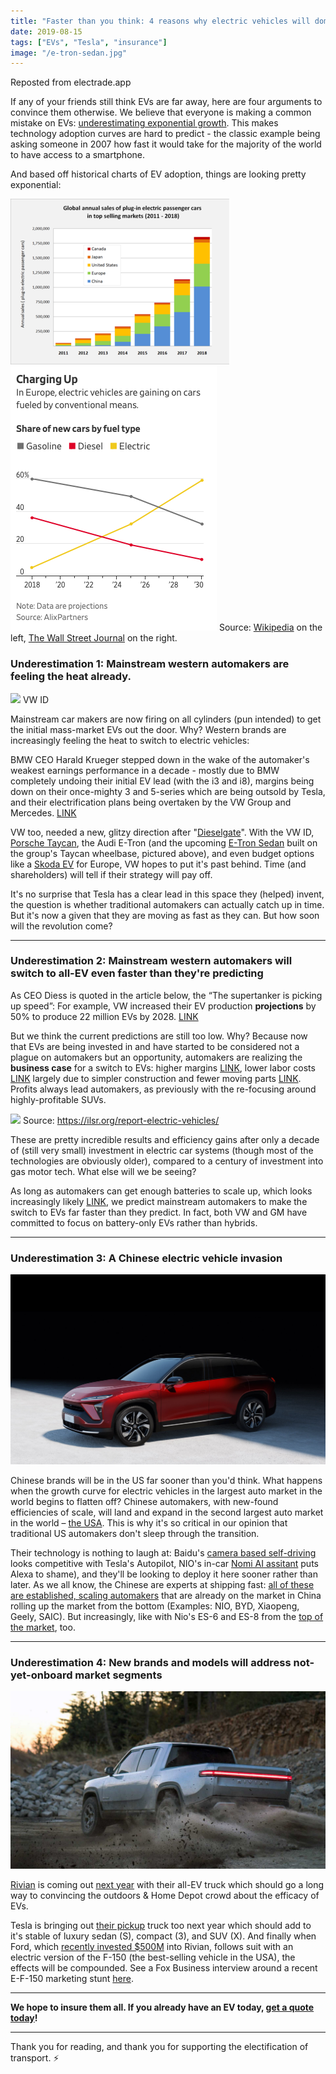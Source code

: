 ```yaml
---
title: "Faster than you think: 4 reasons why electric vehicles will dominate sooner than estimates"
date: 2019-08-15
tags: ["EVs", "Tesla", "insurance"]
image: "/e-tron-sedan.jpg"
---
```


Reposted from electrade.app

If any of your friends still think EVs are far away, here are four arguments to convince them otherwise. We believe that everyone is making a common mistake on EVs: [underestimating exponential growth](https://link.springer.com/article/10.3758/BF03202958). This makes technology adoption curves are hard to predict - the classic example being asking someone in 2007 how fast it would take for the majority of the world to have access to a smartphone.

And based off historical charts of EV adoption, things are looking pretty exponential:

![](/assets/faster-than-you-think/350px-Global_plug-in_car_sales_since_2011.png) ![](/assets/faster-than-you-think/wall-street-journal-electric-cars.png)
Source: [Wikipedia](https://en.wikipedia.org/wiki/Electric_car#/media/File:Global_plug-in_car_sales_since_2011.png) on the left, [The Wall Street Journal](https://www.wsj.com/articles/rise-of-electric-cars-threatens-to-drain-german-growth-11565861401) on the right.

### Underestimation 1: Mainstream western automakers are feeling the heat already.

![](/assets/img/faster-than-you-think/VW-ID-electric-car-e1544785826779.jpg)
VW ID

Mainstream car makers are now firing on all cylinders (pun intended) to get the initial mass-market EVs out the door. Why? Western brands are increasingly feeling the heat to switch to electric vehicles:

BMW CEO Harald Krueger stepped down in the wake of the automaker's weakest earnings performance in a decade - mostly due to BMW completely undoing their initial EV lead (with the i3 and i8), margins being down on their once-mighty 3 and 5-series which are being outsold by Tesla, and their electrification plans being overtaken by the VW Group and Mercedes. [LINK](https://www.cnn.com/2019/07/05/business/bmw-ceo-harald-krueger/index.html)

VW too, needed a new, glitzy direction after "[Dieselgate](https://en.wikipedia.org/wiki/Volkswagen_emissions_scandal)". With the VW ID, [Porsche Taycan](https://www.porsche.com/usa/aboutporsche/e-performance/~report~/mission-e-turns-taycan/usa~en-us~e-performance-mission-e-name-reveal/), the Audi E-Tron (and the upcoming [E-Tron Sedan](https://www.theverge.com/2018/11/28/18116978/audi-e-tron-gt-concept-porsche-electric-car-sedan-590-horsepower) built on the group's Taycan wheelbase, pictured above), and even budget options like a [Skoda EV](https://europe.autonews.com/automakers/skodas-electric-car-push-includes-low-cost-ev) for Europe, VW hopes to put it's past behind. Time (and shareholders) will tell if their strategy will pay off.

It's no surprise that Tesla has a clear lead in this space they (helped) invent, the question is whether traditional automakers can actually catch up in time. But it's now a given that they are moving as fast as they can. But how soon will the revolution come?

---

### Underestimation 2: Mainstream western automakers will switch to all-EV even faster than they're predicting

As CEO Diess is quoted in the article below, the “The supertanker is picking up speed”: For example, VW increased their EV production **projections** by 50% to produce 22 million EVs by 2028. [LINK](https://www.bloomberg.com/news/articles/2019-03-12/vw-s-audi-porsche-margins-sag-in-costly-shift-to-electric-era)

But we think the current predictions are still too low. Why? Because now that EVs are being invested in and have started to be considered not a plague on automakers but an opportunity, automakers are realizing the **business case** for a switch to EVs: higher margins [LINK](https://electrek.co/2019/08/08/vw-electric-car-parity-soon-tipping-point-ev-adoption/), lower labor costs [LINK](https://www.bloomberg.com/opinion/articles/2019-04-12/electric-vehicle-battery-shrinks-and-so-does-the-total-cost) largely due to simpler construction and fewer moving parts [LINK](https://www.forbes.com/sites/mikescott/2018/05/28/electric-car-sales-set-to-accelerate-as-costs-fall-and-production-scales-up/#54a642740495). Profits always lead automakers, as previously with the re-focusing around highly-profitable SUVs.

![](/assets/img/faster-than-you-think/1x-1-768x267.png)
Source: https://ilsr.org/report-electric-vehicles/

These are pretty incredible results and efficiency gains after only a decade of (still very small) investment in electric car systems (though most of the technologies are obviously older), compared to a century of investment into gas motor tech. What else will we be seeing?

As long as automakers can get enough batteries to scale up, which looks increasingly likely [LINK](https://www.greencarreports.com/news/1123789_volkswagen-says-its-battery-supplies-are-secure), we predict mainstream automakers to make the switch to EVs far faster than they predict. In fact, both VW and GM have committed to focus on battery-only EVs rather than hybrids.

---

### Underestimation 3: A Chinese electric vehicle invasion

![](/assets/faster-than-you-think/es6-hero-top-desktop.jpg)

Chinese brands will be in the US far sooner than you'd think. What happens when the growth curve for electric vehicles in the largest auto market in the world begins to flatten off? Chinese automakers, with new-found efficiencies of scale, will land and expand in the second largest auto market in the world – [the USA](https://en.wikipedia.org/wiki/List_of_countries_by_motor_vehicle_production). This is why it's so critical in our opinion that traditional US automakers don't sleep through the transition.

Their technology is nothing to laugh at: Baidu's [camera based self-driving](https://www.cnet.com/roadshow/news/baidu-apollo-lite-camera-based-self-driving/) looks competitive with Tesla's Autopilot, NIO's in-car [Nomi AI assitant](https://www.youtube.com/watch?v=hs3RXtZfeWM) puts Alexa to shame), and they'll be looking to deploy it here sooner rather than later. As we all know, the Chinese are experts at shipping fast: [all of these are established, scaling automakers](https://cleantechnica.com/2017/11/23/6-10-big-electric-car-companies-china/) that are already on the market in China rolling up the market from the bottom (Examples: NIO, BYD, Xiaopeng, Geely, SAIC). But increasingly, like with Nio's ES-6 and ES-8 from the [top of the market](https://nio.com), too.

---

### Underestimation 4: New brands and models will address not-yet-onboard market segments

![](/assets/faster-than-you-think/rivian-r1s-et-r1t.jpg)

[Rivian](https://rivian.com) is coming out [next year](https://www.kbb.com/car-news/rivian/2100006867/) with their all-EV truck which should go a long way to convincing the outdoors & Home Depot crowd about the efficacy of EVs.

Tesla is bringing out [their pickup](https://insideevs.com/news/364925/tesla-pickup-truck-price-specs-more/) truck too next year which should add to it's stable of luxury sedan (S), compact (3), and SUV (X).
And finally when Ford, which [recently invested $500M](https://www.thedrive.com/news/27625/ford-and-rivian-strike-500-million-partnership-to-build-all-new-pickup-truck-suv) into Rivian, follows suit with an electric version of the F-150 (the best-selling vehicle in the USA), the effects will be compounded. See a Fox Business interview around a recent E-F-150 marketing stunt [here](https://www.youtube.com/watch?v=uF_l3jsbitQ).

---

**We hope to insure them all. If you already have an EV today, [get a quote today](https://electrade.app/quote)!**

---

Thank you for reading, and thank you for supporting the electification of transport. ⚡️
